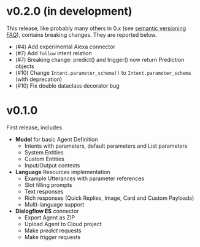 # v0.2.0 (in development)

This release, like probably many others in 0.x (see [semantic versioning FAQ](https://semver.org/#doesnt-this-discourage-rapid-development-and-fast-iteration)), contains breaking changes. They are reported below.

* (#4) Add experimental Alexa connector
* (#7) Add `follow` intent relation
* (#7) Breaking change: predict() and trigger() now return Prediction objects
* (#10) Change `Intent.parameter_schema()` to `Intent.parameter_schema` (with deprecation)
* (#10) Fix double dataclass decorator bug

# v0.1.0

First release, includes

* **Model** for basic Agent Definition
    * Intents with parameters, default parameters and List parameters
    * System Entities
    * Custom Entities
    * Input/Output contexts
* **Language** Resources implementation
    * Example Utterances with parameter references
    * Slot filling prompts
    * Text responses
    * Rich responses (Quick Replies, Image, Card and Custom Payloads)
    * Multi-language support 
* **Dialogflow ES** connector
    * Export Agent as ZIP
    * Upload Agent to Cloud project
    * Make *predict* requests
    * Make *trigger* requests
    